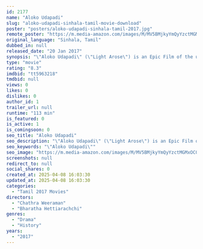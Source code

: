 ```yaml
---
id: 2177
name: "Aloko Udapadi"
slug: "aloko-udapadi-sinhala-tamil-movie-download"
poster: "posters/aloko-udapadi-sinhala-tamil-2017.jpg"
remote_poster: "https://m.media-amazon.com/images/M/MV5BMjkyYmQyYzctMGMxOC00MzFhLTk1NDktOTc5MmQ4MDQxYzQ1L2ltYWdlXkEyXkFqcGdeQXVyNDE1MzY2NTg@._V1_SX300.jpg"
original_language: "Sinhala, Tamil"
dubbed_in: null
released_date: "20 Jan 2017"
synopsis: "\"Aloko Udapadi\" (\"Light Arose\") is an Epic Film of the unswerving human effort to record for all time, a unique spiritual heritage. In 89 BC, King Walagamba of Sinhala kingdom (present day Sri Lanka), was troubled by power-hungry ..."
type: "movie"
rating: "8.3"
imdbid: "tt5963218"
tmdbid: null
views: 0
likes: 0
dislikes: 0
author_id: 1
trailer_url: null
runtime: "113 min"
is_featured: 0
is_active: 1
is_comingsoon: 0
seo_title: "Aloko Udapadi"
seo_description: "\"Aloko Udapadi\" (\"Light Arose\") is an Epic Film of the unswerving human effort to record for all time, a unique spiritual heritage. In 89 BC, King Walagamba of Sinhala kingdom (present day Sri Lanka), was troubled by power-hungry ..."
seo_keywords: "\"Aloko Udapadi\""
seo_image: "https://m.media-amazon.com/images/M/MV5BMjkyYmQyYzctMGMxOC00MzFhLTk1NDktOTc5MmQ4MDQxYzQ1L2ltYWdlXkEyXkFqcGdeQXVyNDE1MzY2NTg@._V1_SX300.jpg"
screenshots: null
redirect_to: null
social_shares: 0
created_at: 2025-04-08 16:03:30
updated_at: 2025-04-08 16:03:30
categories:
  - "Tamil 2017 Movies"
directors:
  - "Chathra Weeraman"
  - "Bharatha Hettiarachchi"
genres:
  - "Drama"
  - "History"
years:
  - "2017"
---
```


